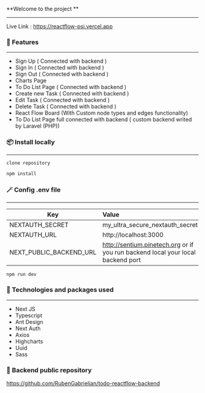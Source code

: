 **Welcome to the project **

------------

Live Link : https://reactflow-psi.vercel.app

### 🚀 Features

------------

- Sign Up ( Connected with backend )
- Sign In ( Connected with backend )
- Sign Out ( Connected with backend )
- Charts Page
- To Do List Page ( Connected with backend )
- Create new Task ( Connected with backend )
- Edit Task ( Connected with backend )
- Delete Task ( Connected with backend )
- React Flow Board (With Custom node types and edges functionality)
- To Do List Page full connected with backend ( custom backend writed by Laravel (PHP))

### 📦 Install locally

------------



```bash
clone repository
```
```bash
npm install
```
### 🪄 Config .env file

------------

|   Key    | Value  |
| ---------- | :------------------------ |
| NEXTAUTH_SECRET | my_ultra_secure_nextauth_secret |
| NEXTAUTH_URL  | http://localhost:3000    |
|   NEXT_PUBLIC_BACKEND_URL   | http://sentium.pinetech.org or if you run backend local your local backend port   |

``` bash
npm run dev
```

### 💎 Technologies and packages used

------------

- Next JS
- Typescript
- Ant Design
- Next Auth
- Axios
- Highcharts
- Uuid
- Sass

### 📜 Backend public repository 

https://github.com/RubenGabrielian/todo-reactflow-backend
